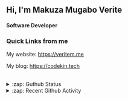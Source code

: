 
## Hi, I'm Makuza Mugabo Verite

<h4>Software Developer</h4>


### Quick Links from me

My website: https://veritem.me

My blog: https://codekin.tech


<br/>

<details>
  <summary>:zap: Guthub Status</summary>
 <p>
  <p align="center"><img width="100%" src="https://github-readme-stats.vercel.app/api?username=makuzaverite&count_private=true&show_icons=true&include_all_commits=true&show_icons=true&theme=tokyonight" /></p>
  </p>
</details>

<details>
  <summary>:zap: Recent Github Activity</summary>

<!--START_SECTION:activity-->
1. 🎉 Merged PR [#79](https://github.com/PatrickNiyogitare28/customify/pull/79) in [PatrickNiyogitare28/customify](https://github.com/PatrickNiyogitare28/customify)
2. 💪 Opened PR [#79](https://github.com/PatrickNiyogitare28/customify/pull/79) in [PatrickNiyogitare28/customify](https://github.com/PatrickNiyogitare28/customify)
3. 🎉 Merged PR [#78](https://github.com/PatrickNiyogitare28/customify/pull/78) in [PatrickNiyogitare28/customify](https://github.com/PatrickNiyogitare28/customify)
4. 💪 Opened PR [#78](https://github.com/PatrickNiyogitare28/customify/pull/78) in [PatrickNiyogitare28/customify](https://github.com/PatrickNiyogitare28/customify)
5. 🎉 Merged PR [#77](https://github.com/PatrickNiyogitare28/customify/pull/77) in [PatrickNiyogitare28/customify](https://github.com/PatrickNiyogitare28/customify)
<!--END_SECTION:activity-->
</details>




<!--
<h5 align="center"><em>Find me here on the internet</em></h5>
<p align="center"> 
  <a href="https://github.com/makuzaverite?tab=followers">
    <img src="https://img.shields.io/github/followers/makuzaverite?label=Followers&logo=GitHub&style=for-the-badge" alt="GitHub badge" />
  </a>
   <a href="http://twitter.com/makuza_mugabo_v">
    <img src="https://img.shields.io/twitter/follow/makuza_mugabo_v?label=Twitter&logo=twitter&style=for-the-badge" />
  </a>
 <a href="https://www.linkedin.com/in/makuza-mugabo-verite-99369a184/" target="_blank">
  <img src="https://img.shields.io/badge/LinkedIn-%230077B5.svg?&style=for-the-badge&logo=LinkedIn&logoColor=white" alt="LinkedIn">
</a>
<a href="https://dev.to/mugaboverite" target="_blank">
   <img src="https://img.shields.io/badge/DEV-%230A0A0A.svg?&style=for-the-badge&logo=DEV.to&logoColor=white" alt="DEV.to">
</a>
<a href="https://codepen.io/makuza-mugabo-verite" target="_blank">
   <img src="https://img.shields.io/badge/Codepen-%230A0A0A.svg?&style=for-the-badge&logo=Codepen&logoColor=white" alt="Codepen">
</a>
</p>
-->
